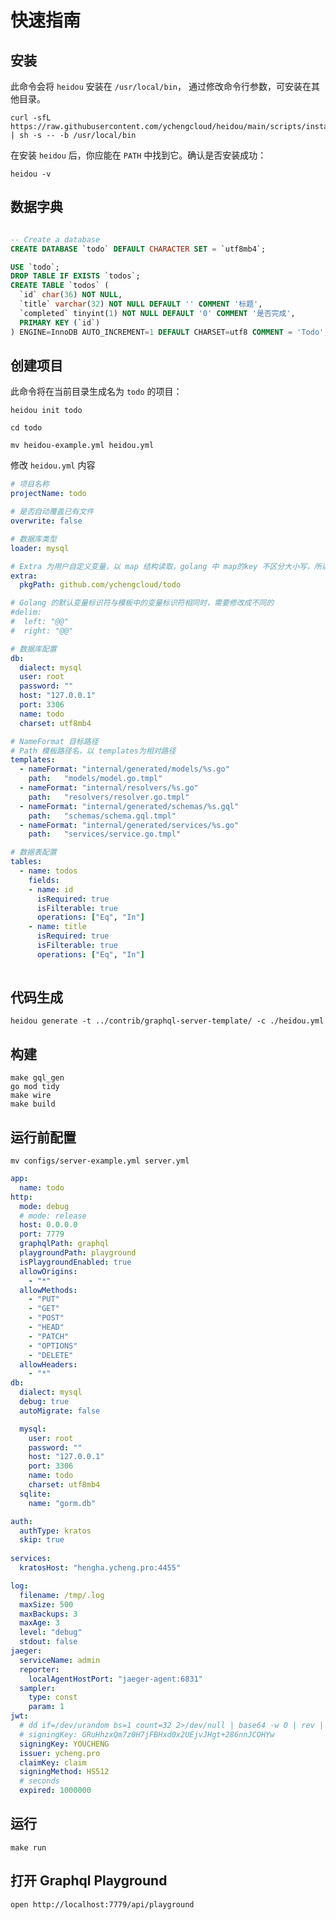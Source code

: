 # 快速指南

## 安装

此命令会将 `heidou` 安装在 `/usr/local/bin`， 通过修改命令行参数，可安装在其他目录。

```console
curl -sfL https://raw.githubusercontent.com/ychengcloud/heidou/main/scripts/install.sh | sh -s -- -b /usr/local/bin
```

在安装 `heidou` 后，你应能在 `PATH` 中找到它。确认是否安装成功：

```console
heidou -v
```

## 数据字典

```sql

-- Create a database
CREATE DATABASE `todo` DEFAULT CHARACTER SET = `utf8mb4`;

USE `todo`;
DROP TABLE IF EXISTS `todos`;
CREATE TABLE `todos` (
  `id` char(36) NOT NULL,
  `title` varchar(32) NOT NULL DEFAULT '' COMMENT '标题',
  `completed` tinyint(1) NOT NULL DEFAULT '0' COMMENT '是否完成',
  PRIMARY KEY (`id`)
) ENGINE=InnoDB AUTO_INCREMENT=1 DEFAULT CHARSET=utf8 COMMENT = 'Todo';


```

## 创建项目

此命令将在当前目录生成名为 `todo` 的项目：

```console
heidou init todo

cd todo

mv heidou-example.yml heidou.yml
```

修改 `heidou.yml` 内容

```yaml
# 项目名称
projectName: todo

# 是否自动覆盖已有文件
overwrite: false

# 数据库类型
loader: mysql

# Extra 为用户自定义变量，以 map 结构读取，golang 中 map的key 不区分大小写，所以引用时全部以小写形式引用，例如 ： .Extra.pkgpath
extra:
  pkgPath: github.com/ychengcloud/todo

# Golang 的默认变量标识符与模板中的变量标识符相同时，需要修改成不同的
#delim:
#  left: "@@"
#  right: "@@"

# 数据库配置
db:
  dialect: mysql
  user: root
  password: ""
  host: "127.0.0.1"
  port: 3306
  name: todo
  charset: utf8mb4

# NameFormat 目标路径
# Path 模板路径名，以 templates为相对路径
templates:
  - nameFormat: "internal/generated/models/%s.go"
    path:   "models/model.go.tmpl"
  - nameFormat: "internal/resolvers/%s.go"
    path:   "resolvers/resolver.go.tmpl"
  - nameFormat: "internal/generated/schemas/%s.gql"
    path:   "schemas/schema.gql.tmpl"
  - nameFormat: "internal/generated/services/%s.go"
    path:   "services/service.go.tmpl"

# 数据表配置
tables:
  - name: todos
    fields:
    - name: id
      isRequired: true
      isFilterable: true
      operations: ["Eq", "In"]
    - name: title
      isRequired: true
      isFilterable: true
      operations: ["Eq", "In"]
  
```

## 代码生成

    heidou generate -t ../contrib/graphql-server-template/ -c ./heidou.yml

## 构建

```console
make gql_gen
go mod tidy
make wire
make build

```

## 运行前配置

    mv configs/server-example.yml server.yml

```yaml
app:
  name: todo
http:
  mode: debug
  # mode: release
  host: 0.0.0.0
  port: 7779
  graphqlPath: graphql
  playgroundPath: playground
  isPlaygroundEnabled: true
  allowOrigins:
    - "*"
  allowMethods: 
    - "PUT"
    - "GET"
    - "POST"
    - "HEAD"
    - "PATCH"
    - "OPTIONS"
    - "DELETE"
  allowHeaders:
    - "*"
db:
  dialect: mysql
  debug: true
  autoMigrate: false

  mysql:
    user: root
    password: ""
    host: "127.0.0.1"
    port: 3306
    name: todo
    charset: utf8mb4
  sqlite:
    name: "gorm.db"

auth:
  authType: kratos
  skip: true
  
services:
  kratosHost: "hengha.ycheng.pro:4455"

log:
  filename: /tmp/.log
  maxSize: 500
  maxBackups: 3
  maxAge: 3
  level: "debug"
  stdout: false
jaeger:
  serviceName: admin
  reporter:
    localAgentHostPort: "jaeger-agent:6831"
  sampler:
    type: const
    param: 1
jwt:
  # dd if=/dev/urandom bs=1 count=32 2>/dev/null | base64 -w 0 | rev | cut -b 2- | rev
  # signingKey: GRuHhzxQm7z0H7jFBHxd0x2UEjvJHgt+286nnJCOHYw
  signingKey: YOUCHENG
  issuer: ycheng.pro
  claimKey: claim
  signingMethod: HS512
  # seconds
  expired: 1000000

```

## 运行

    make run

## 打开 Graphql Playground

    open http://localhost:7779/api/playground